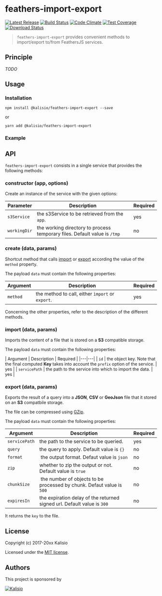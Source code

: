 # feathers-import-export

[![Latest Release](https://img.shields.io/github/v/tag/kalisio/feathers-import-export?sort=semver&label=latest)](https://github.com/kalisio/feathers-import-export/releases)
[![Build Status](https://app.travis-ci.com/kalisio/feathers-import-export.svg?branch=master)](https://app.travis-ci.com/kalisio/feathers-import-export)
[![Code Climate](https://codeclimate.com/github/kalisio/feathers-import-export/badges/gpa.svg)](https://codeclimate.com/github/kalisio/feathers-import-export)
[![Test Coverage](https://codeclimate.com/github/kalisio/feathers-import-export/badges/coverage.svg)](https://codeclimate.com/github/kalisio/feathers-import-export/coverage)
[![Download Status](https://img.shields.io/npm/dm/@kalisio/feathers-import-export.svg?style=flat-square)](https://www.npmjs.com/package/@kalisio/feathers-import-export)

> `feathers-import-export` provides convenient methods to import/export to/from FeathersJS services.

## Principle

_TODO_

## Usage

### Installation

```shell
npm install @kalisio/feathers-import-export --save
```

or

```shell
yarn add @kalisio/feathers-import-export
```

### Example

## API

`feathers-import-export` consists in a single service that provides the following methods:

### constructor (app, options)

Create an instance of the service with the given options:

| Parameter | Description | Required |
|---|---|---|
|`s3Service` | the s3Service to be retrieved from the `app`. | yes |
| `workingDir` | the working directory to process temporary files. Default value is `/tmp` | no |

### create (data, params)

Shortcut method that calls [import](#import) or [export](#export) according the value of the `method` property.

The payload `data` must contain the following properties:

| Argument | Description | Required |
|---|---|---|
| `method` | the method to call, either `ìmport` or `export`. | yes |

Concerning the other properties, refer to the description of the different methods.

### import (data, params)

Imports the content of a file that is stored on a **S3** compatible storage.

The payload `data` must contain the following properties:

| Argument | Description | Required |
|---|---|
| `id` | the object key. Note that the final computed **Key** takes into account the `prefix` option of the service. | yes |
| `servicePath` | the path to the service into which to import the data. | yes |

### export (data, params)

Exports the result of a query into a **JSON**, **CSV** or **GeoJson** file that it stored on an **S3** compatbile storage.

The file can be compressed using [GZip](https://www.gzip.org/).

The payload `data` must contain the following properties:

| Argument | Description | Required 
|---|---|---|
| `servicePath` | the path to the service to be queried.| yes |
| `query` | the query to apply. Default value is `{}` | no |
| `format` | the output format. Defaut value is `json` | no |
| `zip`| whether to zip the output or not. Default value is `true` | no |
| `chunkSize` | the number of objects to be processed by chunk. Defaut value is `500` | no |
| `expiresIn` | the expiration delay of the returned signed url. Default value is `300` | no |

It returns the `key` to the file.

## License

Copyright (c) 2017-20xx Kalisio

Licensed under the [MIT license](LICENSE).

## Authors

This project is sponsored by 

[![Kalisio](https://s3.eu-central-1.amazonaws.com/kalisioscope/kalisio/kalisio-logo-black-256x84.png)](https://kalisio.com)
